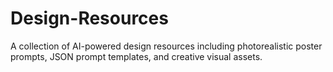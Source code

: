 # Design-Resources
A collection of AI-powered design resources including photorealistic poster prompts, JSON prompt templates, and creative visual assets.
